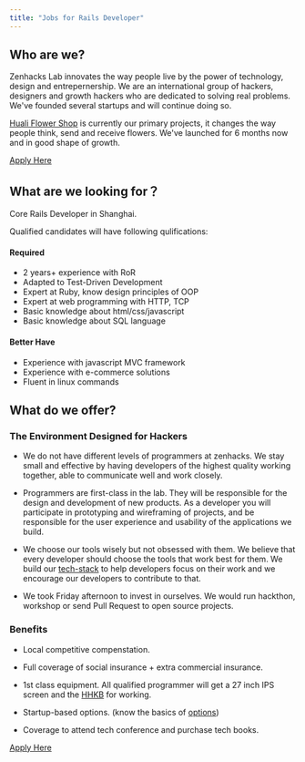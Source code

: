 ```yaml
---
title: "Jobs for Rails Developer"
---
```


## Who are we?
Zenhacks Lab innovates the way people live by the power of technology, design and entrepernership. We are an international group of hackers, designers and growth hackers who are dedicated to solving real problems. We've founded several startups and will continue doing so.

[Huali Flower Shop](http://hua.li) is currently our primary projects, it changes the way people think, send and receive flowers. We've launched for 6 months now and in good shape of growth.

[Apply Here](/dev_apply.html)

## What are we looking for？
Core Rails Developer in Shanghai.

Qualified candidates will have following qulifications:

#### Required
- 2 years+ experience with RoR
- Adapted to Test-Driven Development
- Expert at Ruby, know design principles of OOP
- Expert at web programming with HTTP, TCP
- Basic knowledge about html/css/javascript
- Basic knowledge about SQL language

#### Better Have
- Experience with javascript MVC framework
- Experience with e-commerce solutions
- Fluent in linux commands

## What do we offer?

### The Environment Designed for Hackers
  - We do not have different levels of programmers at zenhacks. We stay small and effective by having developers of the highest quality working together, able to communicate well and work closely.

  - Programmers are first-class in the lab. They will be responsible for the design and development of new products. As a developer you will participate in prototyping and wireframing of projects, and be responsible for the user experience and usability of the applications we build.

  - We choose our tools wisely but not obsessed with them. We believe that every developer should choose the tools that work best for them.  We build our [tech-stack][tech-stack-article] to help developers focus on their work and we encourage our developers to contribute to that.

  - We took Friday afternoon to invest in ourselves. We would run hackthon, workshop or send Pull Request to open source projects.

### Benefits
  - Local competitive compenstation.

  - Full coverage of social insurance + extra commercial insurance.

  - 1st class equipment. All qualified programmer will get a 27 inch IPS screen and the [HHKB](http://www.elitekeyboards.com/products.php?pid=pdkb400w) for working.

  - Startup-based options. (know the basics of [options](http://www.zhihu.com/question/19678660))

  - Coverage to attend tech conference and purchase tech books.

[Apply Here](/dev_apply.html)

[tech-stack-article]: /tech-stack.html
